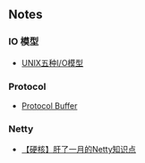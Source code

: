 ## Notes
### IO 模型
 * [UNIX五种I/O模型](./src/main/resources/netty/netty_IO.md) 
### Protocol  
 * [Protocol Buffer](./src/main/resources/netty/netty_protocol.md)  
### Netty  
 * [【硬核】肝了一月的Netty知识点](https://aobing.blog.csdn.net/article/details/113174359)  